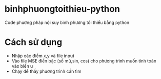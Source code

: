 # binhphuongtoithieu-python
Code phương pháp nội suy bình phương tối thiểu bằng python
# Cách sử dụng
- Nhập các điểm x,y và file input
- Vào file MSE điền bậc (số mũ,sin, cos) cho phương trình muốn tính toán vào biến u
- Chạy để thấy phương trình cần tìm
